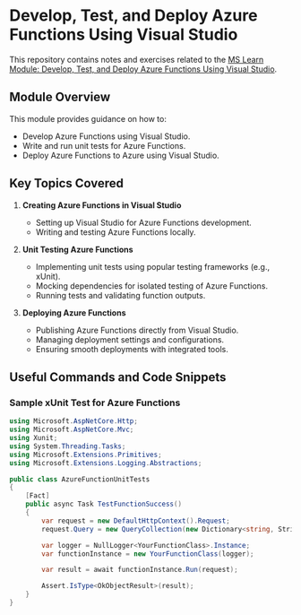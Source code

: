 # Develop, Test, and Deploy Azure Functions Using Visual Studio

This repository contains notes and exercises related to the [MS Learn Module: Develop, Test, and Deploy Azure Functions Using Visual Studio](https://learn.microsoft.com/en-us/training/modules/develop-test-deploy-azure-functions-with-visual-studio/6-unit-test-azure-functions).

## Module Overview

This module provides guidance on how to:
- Develop Azure Functions using Visual Studio.
- Write and run unit tests for Azure Functions.
- Deploy Azure Functions to Azure using Visual Studio.

## Key Topics Covered

1. **Creating Azure Functions in Visual Studio**
   - Setting up Visual Studio for Azure Functions development.
   - Writing and testing Azure Functions locally.

2. **Unit Testing Azure Functions**
   - Implementing unit tests using popular testing frameworks (e.g., xUnit).
   - Mocking dependencies for isolated testing of Azure Functions.
   - Running tests and validating function outputs.

3. **Deploying Azure Functions**
   - Publishing Azure Functions directly from Visual Studio.
   - Managing deployment settings and configurations.
   - Ensuring smooth deployments with integrated tools.

## Useful Commands and Code Snippets

### Sample xUnit Test for Azure Functions

```csharp
using Microsoft.AspNetCore.Http;
using Microsoft.AspNetCore.Mvc;
using Xunit;
using System.Threading.Tasks;
using Microsoft.Extensions.Primitives;
using Microsoft.Extensions.Logging.Abstractions;

public class AzureFunctionUnitTests
{
    [Fact]
    public async Task TestFunctionSuccess()
    {
        var request = new DefaultHttpContext().Request;
        request.Query = new QueryCollection(new Dictionary<string, StringValues> { { "param", "value" } });

        var logger = NullLogger<YourFunctionClass>.Instance;
        var functionInstance = new YourFunctionClass(logger);

        var result = await functionInstance.Run(request);

        Assert.IsType<OkObjectResult>(result);
    }
}
